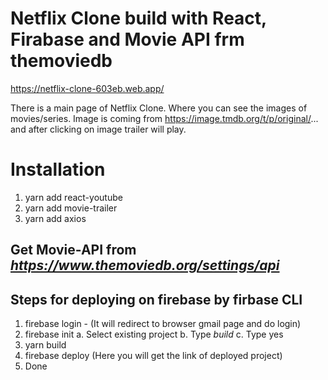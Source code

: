 # Netflix Clone build with React, Firabase and Movie API frm themoviedb

https://netflix-clone-603eb.web.app/

There is a main page of Netflix Clone. Where you can see the images of movies/series. Image is coming from https://image.tmdb.org/t/p/original/... and after clicking on image trailer will play.

# Installation 

1. yarn add react-youtube
2. yarn add movie-trailer
3. yarn add axios

## Get Movie-API from *https://www.themoviedb.org/settings/api*


## Steps for deploying on firebase by firbase CLI

1. firebase login - (It will redirect to browser gmail page and do login)
2. firebase init
 a. Select existing project 
 b. Type *build*
 c. Type yes
3. yarn build 
4. firebase deploy (Here you will get the link of deployed project)
5. Done
